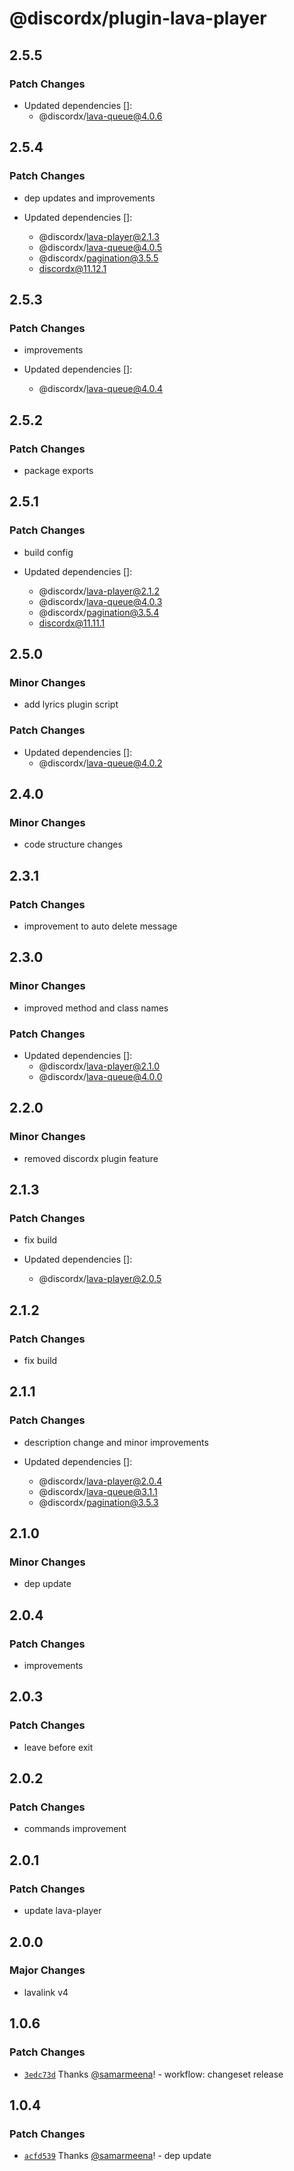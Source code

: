 # @discordx/plugin-lava-player

## 2.5.5

### Patch Changes

- Updated dependencies []:
  - @discordx/lava-queue@4.0.6

## 2.5.4

### Patch Changes

- dep updates and improvements

- Updated dependencies []:
  - @discordx/lava-player@2.1.3
  - @discordx/lava-queue@4.0.5
  - @discordx/pagination@3.5.5
  - discordx@11.12.1

## 2.5.3

### Patch Changes

- improvements

- Updated dependencies []:
  - @discordx/lava-queue@4.0.4

## 2.5.2

### Patch Changes

- package exports

## 2.5.1

### Patch Changes

- build config

- Updated dependencies []:
  - @discordx/lava-player@2.1.2
  - @discordx/lava-queue@4.0.3
  - @discordx/pagination@3.5.4
  - discordx@11.11.1

## 2.5.0

### Minor Changes

- add lyrics plugin script

### Patch Changes

- Updated dependencies []:
  - @discordx/lava-queue@4.0.2

## 2.4.0

### Minor Changes

- code structure changes

## 2.3.1

### Patch Changes

- improvement to auto delete message

## 2.3.0

### Minor Changes

- improved method and class names

### Patch Changes

- Updated dependencies []:
  - @discordx/lava-player@2.1.0
  - @discordx/lava-queue@4.0.0

## 2.2.0

### Minor Changes

- removed discordx plugin feature

## 2.1.3

### Patch Changes

- fix build

- Updated dependencies []:
  - @discordx/lava-player@2.0.5

## 2.1.2

### Patch Changes

- fix build

## 2.1.1

### Patch Changes

- description change and minor improvements

- Updated dependencies []:
  - @discordx/lava-player@2.0.4
  - @discordx/lava-queue@3.1.1
  - @discordx/pagination@3.5.3

## 2.1.0

### Minor Changes

- dep update

## 2.0.4

### Patch Changes

- improvements

## 2.0.3

### Patch Changes

- leave before exit

## 2.0.2

### Patch Changes

- commands improvement

## 2.0.1

### Patch Changes

- update lava-player

## 2.0.0

### Major Changes

- lavalink v4

## 1.0.6

### Patch Changes

- [`3edc73d`](https://github.com/discordx-ts/plugins/commit/3edc73da5679e8b97f0f08291da7cdef09afb165) Thanks [@samarmeena](https://github.com/samarmeena)! - workflow: changeset release

## 1.0.4

### Patch Changes

- [`acfd539`](https://github.com/discordx-ts/plugins/commit/acfd539ea9144e60e5f300f6eeac2e73f9a3c79b) Thanks [@samarmeena](https://github.com/samarmeena)! - dep update
